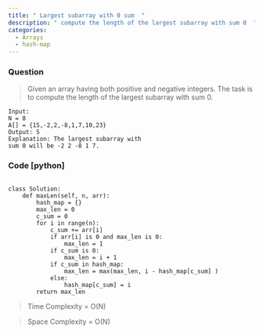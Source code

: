 ```yaml
---
title: " Largest subarray with 0 sum  "
description: " compute the length of the largest subarray with sum 0  "
categories:
  - Arrays
  - hash-map
---
```


### Question

> Given an array having both positive and negative integers. The task is to compute the length of the largest subarray with sum 0.

```
Input:
N = 8
A[] = {15,-2,2,-8,1,7,10,23}
Output: 5
Explanation: The largest subarray with
sum 0 will be -2 2 -8 1 7.

```

### Code [python]

```python3

class Solution:
    def maxLen(self, n, arr):
        hash_map = {}
        max_len = 0
        c_sum = 0
        for i in range(n):
            c_sum += arr[i]
            if arr[i] is 0 and max_len is 0:
                max_len = 1
            if c_sum is 0:
                max_len = i + 1
            if c_sum in hash_map:
                max_len = max(max_len, i - hash_map[c_sum] )
            else:
                hash_map[c_sum] = i
        return max_len

```

> Time Complexity = O(N)

> Space Complexity = O(N)
